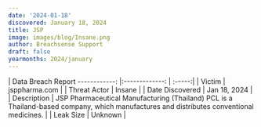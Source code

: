 ```yaml
---
date: '2024-01-18'
discovered: January 18, 2024
title: JSP
image: images/blog/Insane.png
author: Breachsense Support
draft: false
yearmonths: 2024/january
---
```



| Data Breach Report
------------:     |:-------------:    | :-----:|
| Victim      | jsppharma.com      | 
| Threat Actor      | Insane      | 
| Date Discovered      | Jan 18, 2024      | 
| Description      | JSP Pharmaceutical Manufacturing (Thailand) PCL is a Thailand-based company, which manufactures and distributes conventional medicines.      | 
| Leak Size      | Unknown      | 

